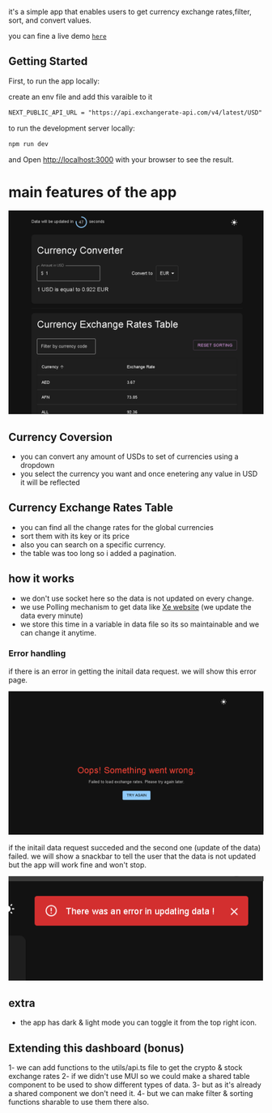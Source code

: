 it's a simple app that enables users to get currency exchange rates,filter, sort, and convert values.

you can fine a live demo [`here`](https://currency-exchange-mzayan.vercel.app/)

## Getting Started

First, to run the app locally:

create an env file and add this varaible to it

```md
NEXT_PUBLIC_API_URL = "https://api.exchangerate-api.com/v4/latest/USD"
```

to run the development server locally:

```bash
npm run dev
```

and Open [http://localhost:3000](http://localhost:3000) with your browser to see the result.

# main features of the app

![](https://raw.githubusercontent.com/m7mdZayan/currency-exchange/refs/heads/main/assets/screenshots/appFeatures.png)

## Currency Coversion

- you can convert any amount of USDs to set of currencies using a dropdown
- you select the currency you want and once enetering any value in USD it will be reflected

## Currency Exchange Rates Table

- you can find all the change rates for the global currencies
- sort them with its key or its price
- also you can search on a specific currency.
- the table was too long so i added a pagination.

## how it works

- we don't use socket here so the data is not updated on every change.
- we use Polling mechanism to get data like [Xe website](https://www.xe.com/currencyconverter/) (we update the data every minute)
- we store this time in a variable in data file so its so maintainable and we can change it anytime.

### Error handling

if there is an error in getting the initail data request.
we will show this error page.

![errorPage](https://github.com/m7mdZayan/currency-exchange/blob/main/assets/screenshots/errorPage.png?raw=true)

if the initail data request succeded and the second one (update of the data) failed.
we will show a snackbar to tell the user that the data is not updated but the app will work fine and won't stop.

![errorSnackbar](https://github.com/m7mdZayan/currency-exchange/blob/main/assets/screenshots/errorSnackbar.png?raw=true)

## extra

- the app has dark & light mode you can toggle it from the top right icon.

## Extending this dashboard (bonus)

1- we can add functions to the utils/api.ts file to get the crypto & stock exchange rates
2- if we didn't use MUI so we could make a shared table component to be used to show different types of data.
3- but as it's already a shared component we don't need it.
4- but we can make filter & sorting functions sharable to use them there also.
